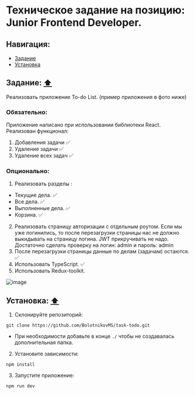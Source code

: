 # Техническое задание на позицию: Junior Frontend Developer.

## <a name="nav"></a>Навигация:

- [Задание](#description)
- [Установка](#installation)

## <a name="description"></a>Задание: [⬆️](#nav)

Реализовать приложение To-do List. (пример приложения в фото ниже)

### Обязательно:

Приложение написано при использовании библиотеки React.
Реализован функционал:

1. Добавления задачи ✅
2. Удаление задачи ✅
3. Удаление всех задач ✅

### Опционально:

1. Реализовать разделы : 
- Текущие дела. ✅
- Все дела. ✅
- Выполненные дела. ✅
- Корзина. ✅
2. Реализовать страницу авторизации c отдельным роутом.
Если мы уже логинились, то после перезагрузки страницы нас не должно выкидывать на страницу логина.
	JWT прикручивать не надо.
	Достаточно сделать проверку на логин: admin и пароль: admin
3. После перезагрузки страницы данные по делам (задачам) остаются. ✅
4. Использовать TypeScript. ✅
5. Использовать Redux-toolkit.

  ![image](https://github.com/user-attachments/assets/2cdc292f-de5e-40d5-90b7-a2a9e403cecb)



## <a name="installation"></a>Установка: [⬆️](#nav)

1. Склонируйте репозиторий:
```
git clone https://github.com/BolotnikovMS/task-todo.git
```
  - При необходимости добавьте в конце `./` чтобы не создавалась дополнительная папка.
2. Установите зависимости:
```
npm install
```
3. Запустите приложение:
 ```
npm run dev
```
